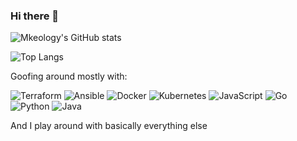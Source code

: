 ### Hi there 👋
![Mkeology's GitHub stats](https://github-readme-stats.vercel.app/api?username=mkeology&show_icons=true&hide_title=true&theme=solarized-dark&count_private=true&hide=stars)

![Top Langs](https://github-readme-stats.vercel.app/api/top-langs/?username=mkeology&layout=compact&theme=solarized-dark&count_private=true&show_icons=true)

Goofing around mostly with:

![Terraform](https://img.shields.io/badge/Terraform-8e7cc3.svg?style=for-the-badge&logo=terraform&logoColor=white)
![Ansible](https://img.shields.io/badge/ansible-f44336.svg?style=for-the-badge&logo=ansible&logoColor=white)
![Docker](https://img.shields.io/badge/docker-6fa8dc.svg?style=for-the-badge&logo=docker&logoColor=white)
![Kubernetes](https://img.shields.io/badge/kubernetes-%23326ce5.svg?style=for-the-badge&logo=kubernetes&logoColor=white)
![JavaScript](https://img.shields.io/badge/JavaScript-323330?style=for-the-badge&logo=javascript&logoColor=F7DF1E)
![Go](https://img.shields.io/badge/Go-00ADD8?style=for-the-badge&logo=go&logoColor=white)
![Python](https://img.shields.io/badge/python-3670A0?style=for-the-badge&logo=python&logoColor=ffdd54)
![Java](https://img.shields.io/badge/java-%23ED8B00.svg?style=for-the-badge&logo=OpenJDK&logoColor=white)

And I play around with basically everything else
<!--
**mkeology/mkeology** is a ✨ _special_ ✨ repository because its `README.md` (this file) appears on your GitHub profile.

Here are some ideas to get you started:

- 🔭 I’m currently working on ...
- 🌱 I’m currently learning ...
- 👯 I’m looking to collaborate on ...
- 🤔 I’m looking for help with ...
- 💬 Ask me about ...
- 📫 How to reach me: ...
- 😄 Pronouns: ...
- ⚡ Fun fact: ...
-->
